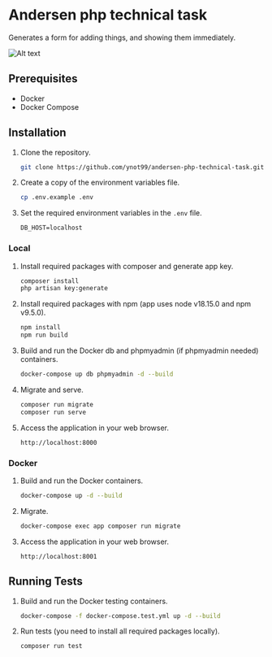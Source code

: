 # Andersen php technical task

Generates a form for adding things, and showing them immediately.

![Alt text](https://drive.google.com/uc?export=view&id=1Q-EVGdv_3W9wauoqTjORH1kNxwaxm3UR)

## Prerequisites

-   Docker
-   Docker Compose

## Installation

1. Clone the repository.

    ```bash
    git clone https://github.com/ynot99/andersen-php-technical-task.git
    ```

2. Create a copy of the environment variables file.

    ```bash
    cp .env.example .env
    ```

3. Set the required environment variables in the `.env` file.

    ```env
    DB_HOST=localhost
    ```

### Local

1. Install required packages with composer and generate app key.

    ```bash
    composer install
    php artisan key:generate
    ```

2. Install required packages with npm (app uses node v18.15.0 and npm v9.5.0).

    ```bash
    npm install
    npm run build
    ```

3. Build and run the Docker db and phpmyadmin (if phpmyadmin needed) containers.

    ```bash
    docker-compose up db phpmyadmin -d --build
    ```

4. Migrate and serve.

    ```bash
    composer run migrate
    composer run serve
    ```

5. Access the application in your web browser.

    ```plain
    http://localhost:8000
    ```

### Docker

1. Build and run the Docker containers.

    ```bash
    docker-compose up -d --build
    ```
    
2. Migrate.

    ```bash
    docker-compose exec app composer run migrate
    ```

3. Access the application in your web browser.

    ```plain
    http://localhost:8001
    ```

## Running Tests

1. Build and run the Docker testing containers.

    ```bash
    docker-compose -f docker-compose.test.yml up -d --build
    ```

2. Run tests (you need to install all required packages locally).

    ```bash
    composer run test
    ```

